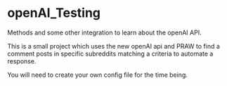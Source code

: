# openAI_Testing
Methods and some other integration to learn about the openAI API. 

This is a small project which uses the new openAI api and PRAW to find a comment posts in specific subreddits matching a criteria to automate a response.

You will need to create your own config file for the time being.
